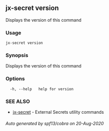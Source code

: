 ## jx-secret version

Displays the version of this command

### Usage

```
jx-secret version
```

### Synopsis

Displays the version of this command

### Options

```
  -h, --help   help for version
```

### SEE ALSO

* [jx-secret](jx-secret.md)	 - External Secrets utility commands

###### Auto generated by spf13/cobra on 20-Aug-2020
